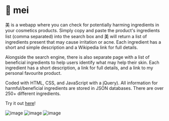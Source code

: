 # 🌸 mei

美  is a webapp where you can check for potentially harming ingredients in your cosmetics products. Simply copy and paste the product's ingredients list (comma separated) into the search box and 美  will return a list of ingredients present that may cause irritation or acne. Each ingredient has a short and simple description and a Wikipedia link for full details.

Alongside the search engine, there is also separate page with a list of beneficial ingredients to help users identify what may help their skin. Each ingredient has a short description, a link for full details, and a link to my personal favourite product. 

Coded with HTML, CSS, and JavaScript with a jQuery). All information for harmful/beneficial ingredients are stored in JSON databases. There are over 250+ different ingredients.

Try it out [here](https://www.bit.ly/mei_anniecai)!

![image](https://user-images.githubusercontent.com/63011927/174620767-f55eea67-e5e7-42e4-9ed0-d27b7c062189.png)
![image](https://user-images.githubusercontent.com/63011927/174621098-2db4bada-586f-48ab-bcb1-d1f6962b91b4.png)
![image](https://user-images.githubusercontent.com/63011927/174621586-7bea9c02-17a1-4fb2-a76d-b960f60fd26a.png)
